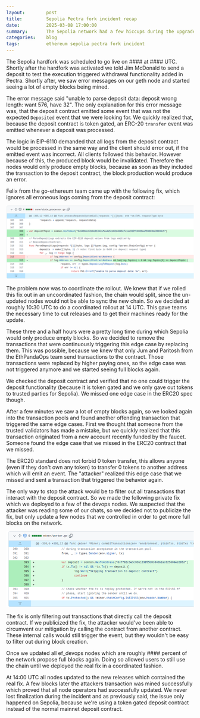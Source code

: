```yaml
---
layout:        post
title:         Sepolia Pectra fork incident recap
date:          2025-03-08 17:00:00
summary:       The Sepolia network had a few hiccups during the upgrade to Pectra. This post tells the story of how we managed to coordinate an upgrade and how we defended against an unknown adversary.
categories:    blog
tags:          ethereum sepolia pectra fork incident
---
```


The Sepolia hardfork was scheduled to go live on #### at #### UTC.
Shortly after the hardfork was activated we told Jim McDonald to send a deposit to test the execution triggered withdrawal functionality added in Pectra. Shortly after, we saw error messages on our geth node and started seeing a lot of empty blocks being mined.

The error message said "unable to parse deposit data: deposit wrong length: want 576, have 32". The only explanation for this error message was, that the deposit contract emitted some event that was not the expected `Deposited` event that we were looking for.
We quickly realized that, because the deposit contract is token gated, an ERC-20 `transfer` event was emitted whenever a deposit was processed.

The logic in EIP-6110 demanded that all logs from the deposit contract would be processed in the same way and the client should error out, if the emitted event was incorrect. All clients followed this behavior. However because of this, the produced block would be invalidated. Therefore the nodes would only produce empty blocks, because as soon as they included the transaction to the deposit contract, the block production would produce an error.

Felix from the go-ethereum team came up with the following fix, which ignores all erroneous logs coming from the deposit contract:

![Proper Fix](https://raw.githubusercontent.com/MariusVanDerWijden/mariusvanderwijden.github.io/master/_posts/sepolia-proper-fix.png)

The problem now was to coordinate the rollout. We knew that if we rolled this fix out in an uncoordinated fashion, the chain would split, since the un-updated nodes would not be able to sync the new chain. So we decided at roughly 10:30 UTC to do a coordinated rollout at 14 UTC. This gave teams the necessary time to cut releases and to get their machines ready for the update.

These three and a half hours were a pretty long time during which Sepolia would only produce empty blocks. So we decided to remove the transactions that were continuously triggering this edge case by replacing them. This was possible, because we knew that only Jum and Paritosh from the EthPandaOps team send transactions to the contract. Those transactions were replaced by higher paying ones, so the edge case was not triggered anymore and we started seeing full blocks again.

We checked the deposit contract and verified that no one could trigger the deposit functionality (because it is token gated and we only gave out tokens to trusted parties for Sepolia). We missed one edge case in the ERC20 spec though.

After a few minutes we saw a lot of empty blocks again, so we looked again into the transaction pools and found another offending transaction that triggered the same edge cases. First we thought that someone from the trusted validators has made a mistake, but we quickly realized that this transaction originated from a new account recently funded by the faucet. 
Someone found the edge case that we missed in the ERC20 contract that we missed. 

The ERC20 standard does not forbid 0 token transfer, this allows anyone (even if they don't own any token) to transfer 0 tokens to another address which will emit an event. The "attacker" realized this edge case that we missed and sent a transaction that triggered the behavior again.

The only way to stop the attack would be to filter out all transactions that interact with the deposit contract. So we made the following private fix which we deployed to a few of the devops nodes. We suspected that the attacker was reading some of our chats, so we decided not to publicize the fix, but only update a few nodes that we controlled in order to get more full blocks on the network. 

![Private Fix](https://raw.githubusercontent.com/MariusVanDerWijden/mariusvanderwijden.github.io/master/_posts/sepolia-private-fix.png)

The fix is only filtering out transactions that directly call the deposit contract. If we publicized the fix, the attacker would've been able to circumvent our mitigation by calling the contract from another contract. These internal calls would still trigger the event, but they wouldn't be easy to filter out during block creation.

Once we updated all ef_devops nodes which are roughly #### percent of the network propose full blocks again. Doing so allowed users to still use the chain until we deployed the real fix in a coordinated fashion.

At 14:00 UTC all nodes updated to the new releases which contained the real fix. A few blocks later the attackers transaction was mined successfully which proved that all node operators had successfully updated. We never lost finalization during the incident and as previously said, the issue only happened on Sepolia, because we're using a token gated deposit contract instead of the normal mainnet deposit contract.

